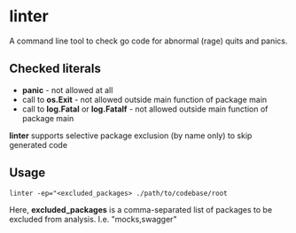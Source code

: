 # linter

A command line tool to check go code for abnormal (rage) quits and panics.

## Checked literals

- __panic__ - not allowed at all
- call to __os.Exit__ - not allowed outside main function of package main
- call to __log.Fatal__ or __log.Fatalf__ - not allowed outside main function of package main

__linter__ supports selective package exclusion (by name only) to skip generated code

## Usage

``` shell
linter -ep="<excluded_packages> ./path/to/codebase/root
```

Here, __excluded_packages__ is a comma-separated list of packages to be excluded from analysis.
I.e. "mocks,swagger"
